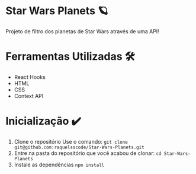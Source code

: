# Star Wars Planets :ringed_planet: 

Projeto de filtro dos planetas de Star Wars através de uma API!

# Ferramentas Utilizadas :hammer_and_wrench:

- React Hooks
- HTML
- CSS
- Context API

# Inicialização :heavy_check_mark:

1. Clone o repositório
Use o comando: 
```git clone git@github.com:raquelsscode/Star-Wars-Planets.git```
2. Entre na pasta do repositório que você acabou de clonar:
```cd Star-Wars-Planets```
3. Instale as dependências
```npm install```

